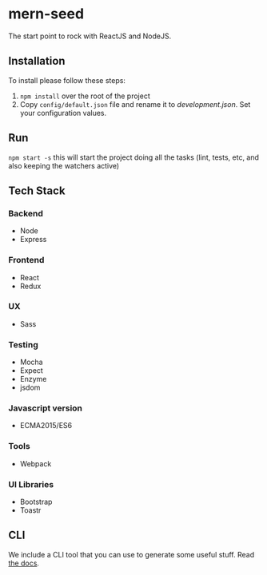 # mern-seed
  
The start point to rock with ReactJS and NodeJS.

## Installation

To install please follow these steps:

1. `npm install` over the root of the project
2. Copy `config/default.json` file and rename it to *development.json*. Set your configuration values.

## Run

`npm start -s` this will start the project doing all the tasks (lint, tests, etc, and also keeping the watchers active)

## Tech Stack

### Backend
- Node
- Express

### Frontend
- React
- Redux 

### UX
- Sass 

### Testing
- Mocha
- Expect 
- Enzyme
- jsdom

### Javascript version
- ECMA2015/ES6

### Tools
- Webpack

### UI Libraries
- Bootstrap
- Toastr

## CLI

We include a CLI tool that you can use to generate some useful stuff. Read [the docs](cli/README.md).
